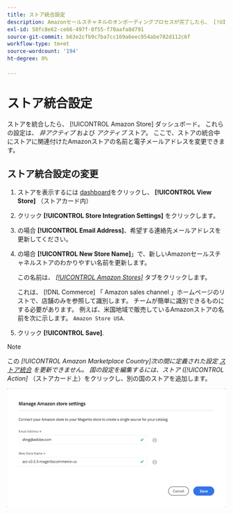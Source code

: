 ```yaml
---
title: ストア統合設定
description: Amazonセールスチャネルのオンボーディングプロセスが完了したら、 [!UICONTROL Amazon Store] dashboard
exl-id: 58fc8e62-ce66-497f-8f55-f70aafa8d791
source-git-commit: b63e2cfb9c7ba7cc169a6eec954abe782d112c6f
workflow-type: tm+mt
source-wordcount: '194'
ht-degree: 0%

---
```


# ストア統合設定

ストアを統合したら、 [!UICONTROL Amazon Store] ダッシュボード。 これらの設定は、 *非アクティブ* および *アクティブ* ストア。 ここで、ストアの統合中にストアに関連付けたAmazonストアの名前と電子メールアドレスを変更できます。

## ストア統合設定の変更

1. ストアを表示するには [dashboard](./amazon-store-dashboard.md)をクリックし、 **[!UICONTROL View Store]** （ストアカード内）

1. クリック **[!UICONTROL Store Integration Settings]** をクリックします。

1. の場合 **[!UICONTROL Email Address]**、希望する連絡先メールアドレスを更新してください。

1. の場合 **[!UICONTROL New Store Name]**」で、新しいAmazonセールスチャネルストアのわかりやすい名前を更新します。

   この名前は、 [_[!UICONTROL Amazon Stores]_](./managing-stores.md) タブをクリックします。

   これは、 [!DNL Commerce] 「 Amazon sales channel 」ホームページのリストで、店舗のみを参照して識別します。 チームが簡単に識別できるものにする必要があります。 例えば、米国地域で販売しているAmazonストアの名前を次に示します。 `Amazon Store USA`.

1. クリック **[!UICONTROL Save]**.

>[!NOTE]
>
>この _[!UICONTROL Amazon Marketplace Country]_次の間に定義された設定 [ストア統合](./store-integration.md) を更新できません。 国の設定を編集するには、ストア (_[!UICONTROL Action]_ （ストアカード上）をクリックし、別の国のストアを追加します。

![ストア統合設定](assets/amazon-store-settings.png)
